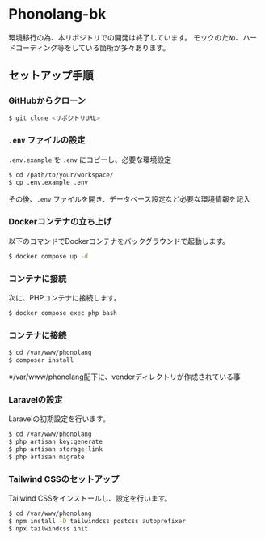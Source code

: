 
# Phonolang-bk

環境移行の為、本リポジトリでの開発は終了しています。
モックのため、ハードコーディング等をしている箇所が多々あります。


## セットアップ手順

### GitHubからクローン
```bash
$ git clone <リポジトリURL>
```

### `.env` ファイルの設定
`.env.example` を `.env` にコピーし、必要な環境設定
```bash
$ cd /path/to/your/workspace/
$ cp .env.example .env
```
その後、`.env` ファイルを開き、データベース設定など必要な環境情報を記入

### Dockerコンテナの立ち上げ
以下のコマンドでDockerコンテナをバックグラウンドで起動します。
```bash
$ docker compose up -d
```

### コンテナに接続
次に、PHPコンテナに接続します。
```bash
$ docker compose exec php bash
```

### コンテナに接続
```bash
$ cd /var/www/phonolang
$ composer install
```
※/var/www/phonolang配下に、venderディレクトリが作成されている事

### Laravelの設定
Laravelの初期設定を行います。

```bash
$ cd /var/www/phonolang
$ php artisan key:generate
$ php artisan storage:link
$ php artisan migrate
```

### Tailwind CSSのセットアップ
Tailwind CSSをインストールし、設定を行います。
```bash
$ cd /var/www/phonolang
$ npm install -D tailwindcss postcss autoprefixer
$ npx tailwindcss init
```
